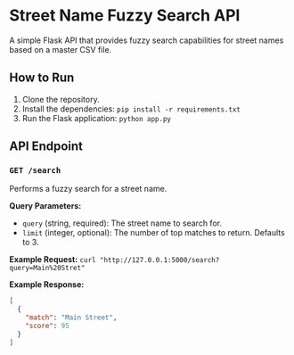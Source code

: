 # Street Name Fuzzy Search API

A simple Flask API that provides fuzzy search capabilities for street names based on a master CSV file.

## How to Run

1.  Clone the repository.
2.  Install the dependencies:
    `pip install -r requirements.txt`
3.  Run the Flask application:
    `python app.py`

## API Endpoint

### `GET /search`
Performs a fuzzy search for a street name.

**Query Parameters:**
- `query` (string, required): The street name to search for.
- `limit` (integer, optional): The number of top matches to return. Defaults to 3.

**Example Request:**
`curl "http://127.0.0.1:5000/search?query=Main%20Stret"`

**Example Response:**
```json
[
  {
    "match": "Main Street",
    "score": 95
  }
]